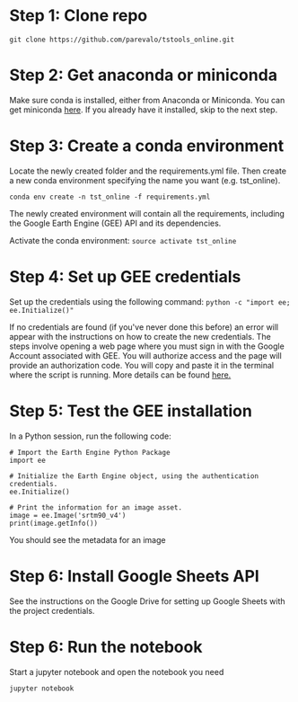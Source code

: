 # Step 1: Clone repo

`git clone https://github.com/parevalo/tstools_online.git`

# Step 2: Get anaconda or miniconda

Make sure conda is installed, either from Anaconda or Miniconda.
You can get miniconda [here](https://conda.io/miniconda.html).
If you already have it installed, skip to the next step.

# Step 3: Create a conda environment

Locate the newly created folder and the requirements.yml file. Then
create a new conda environment specifying the name you want (e.g. tst_online).

`conda env create -n tst_online -f requirements.yml`

The newly created environment will contain all the requirements, including
the Google Earth Engine (GEE) API and its dependencies.

Activate the conda environment: `source activate tst_online`

# Step 4: Set up GEE credentials

Set up the credentials using the following command:
`python -c "import ee; ee.Initialize()"`

If no credentials are found (if you've never done this before)
an error will appear with the instructions on how to create the
new credentials. The steps involve opening a web page where
you must sign in with the Google Account associated with GEE.
You will authorize access and the page will provide an
authorization code. You will copy and paste it in the terminal where
the script is running. More details can be found 
[here.](https://developers.google.com/earth-engine/python_install_manual#setting-up-authentication-credentials)

# Step 5: Test the GEE installation

In a Python session, run the following code:

```
# Import the Earth Engine Python Package
import ee

# Initialize the Earth Engine object, using the authentication credentials.
ee.Initialize()

# Print the information for an image asset.
image = ee.Image('srtm90_v4')
print(image.getInfo())
```

You should see the metadata for an image

# Step 6: Install Google Sheets API

See the instructions on the Google Drive for setting up Google Sheets with the project credentials. 

# Step 6: Run the notebook

Start a jupyter notebook and open the notebook you need

`jupyter notebook`



